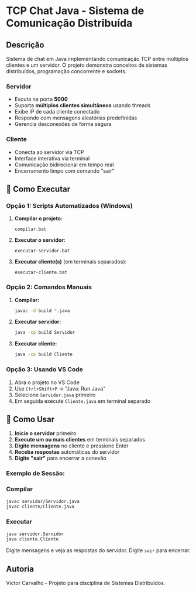 # TCP Chat Java - Sistema de Comunicação Distribuída

## Descrição
Sistema de chat em Java implementando comunicação TCP entre múltiplos clientes e um servidor. O projeto demonstra conceitos de sistemas distribuídos, programação concorrente e sockets.



### Servidor
- Escuta na porta **5000**
- Suporta **múltiplos clientes simultâneos** usando threads
- Exibe IP de cada cliente conectado
- Responde com mensagens aleatórias predefinidas
- Gerencia desconexões de forma segura

### Cliente
- Conecta ao servidor via TCP
- Interface interativa via terminal
- Comunicação bidirecional em tempo real
- Encerramento limpo com comando "sair"



## 🚀 Como Executar

### Opção 1: Scripts Automatizados (Windows)

1. **Compilar o projeto:**
   ```batch
   compilar.bat
   ```

2. **Executar o servidor:**
   ```batch
   executar-servidor.bat
   ```

3. **Executar cliente(s)** (em terminais separados):
   ```batch
   executar-cliente.bat
   ```

### Opção 2: Comandos Manuais

1. **Compilar:**
   ```bash
   javac -d build *.java
   ```

2. **Executar servidor:**
   ```bash
   java -cp build Servidor
   ```

3. **Executar cliente:**
   ```bash
   java -cp build Cliente
   ```

### Opção 3: Usando VS Code

1. Abra o projeto no VS Code
2. Use `Ctrl+Shift+P` → "Java: Run Java"
3. Selecione `Servidor.java` primeiro
4. Em seguida execute `Cliente.java` em terminal separado

## 💬 Como Usar

1. **Inicie o servidor** primeiro
2. **Execute um ou mais clientes** em terminais separados
3. **Digite mensagens** no cliente e pressione Enter
4. **Receba respostas** automáticas do servidor
5. **Digite "sair"** para encerrar a conexão

### Exemplo de Sessão:


### Compilar

```bash
javac servidor/Servidor.java
javac cliente/Cliente.java
```

### Executar

```bash
java servidor.Servidor
java cliente.Cliente
```

Digite mensagens e veja as respostas do servidor. Digite `sair` para encerrar.

## Autoria

Victor Carvalho - Projeto para disciplina de Sistemas Distribuídos.
